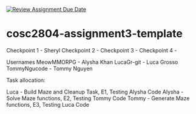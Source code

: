 [![Review Assignment Due Date](https://classroom.github.com/assets/deadline-readme-button-22041afd0340ce965d47ae6ef1cefeee28c7c493a6346c4f15d667ab976d596c.svg)](https://classroom.github.com/a/Jwdk2u8p)
# cosc2804-assignment3-template
Checkpoint 1 - Sheryl 
Checkpoint 2 -
Checkpoint 3 - 
Checkpoint 4 -

Usernames
MeowMMORPG - Alysha Khan
LucaGr-git - Luca Grosso
TommyNgucode - Tommy Nguyen


Task allocation:

Luca - Build Maze and Cleanup Task, E1, Testing Alysha Code
Alysha - Solve Maze functions, E2, Testing Tommy Code
Tommy - Generate Maze functions, E3, Testing Luca Code


